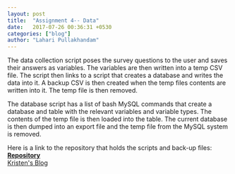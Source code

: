 ```yaml
---
layout: post
title:  "Assignment 4-- Data"
date:   2017-07-26 00:36:31 +0530
categories: ["blog"]
author: "Lahari Pullakhandam"
---
```


The data collection script poses the survey questions to the user and saves their answers as variables.
The variables are then written into a temp CSV file. 
The script then links to a script that creates a database and writes the data into it.
A backup CSV is then created when the temp files contents are written into it.
The temp file is then removed.

The database script has a list of bash MySQL commands that create a database and table with the relevant variables and variable types. 
The contents of the temp file is then loaded into the table.
The current database is then dumped into an export file and the temp file from the MySQL system is removed.

Here is a link to the repository that holds the scripts and back-up files:
[**Repository**](https://github.com/slahari1/slahari1-data)  
<a href="https://kristenl17.wordpress.com/" target="_blank">Kristen's Blog</a>



